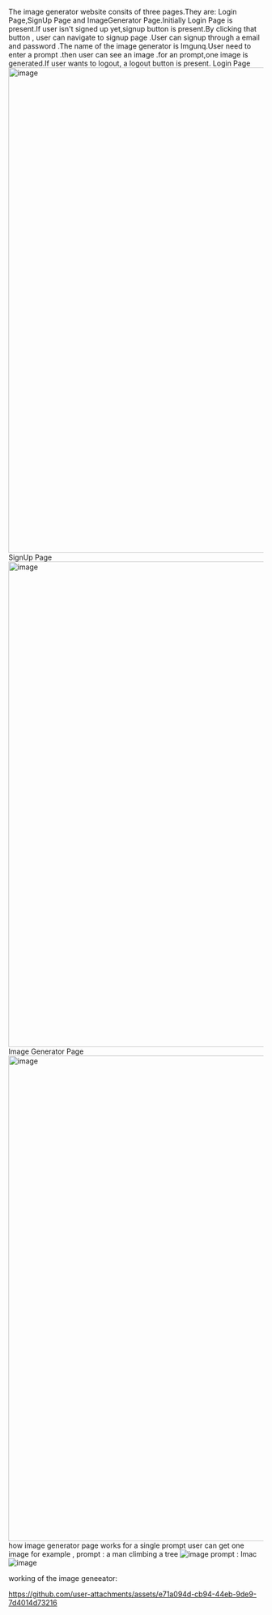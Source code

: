 The image generator website consits of three pages.They are: Login Page,SignUp Page and ImageGenerator Page.Initially Login Page is present.If user isn't signed up yet,signup button is present.By clicking that button , user can navigate to signup page .User can signup through a email and password .The name of the image generator is Imgunq.User need to enter a prompt .then user can see an image .for an prompt,one image is generated.If user wants to logout, a logout button is present.
Login Page
<img width="959" alt="image" src="https://github.com/Rahulkakkireni/ImageGenerator/assets/100458777/390c158f-e2fa-4446-bbbf-579d3dae44bf">
SignUp Page
<img width="959" alt="image" src="https://github.com/Rahulkakkireni/ImageGenerator/assets/100458777/cca3887e-60a0-4b68-8cf5-deefbdb87abe">
Image Generator Page
<img width="959" alt="image" src="https://github.com/Rahulkakkireni/ImageGenerator/assets/100458777/bf67ed24-44dc-4293-9c5e-5eaee315a007">
how image generator page works
for a single prompt user can get one image 
for example , prompt : a man climbing a tree
![image](https://github.com/Rahulkakkireni/ImageGenerator/assets/100458777/0740db55-5795-4dcd-9b86-b77386ca85ee)
prompt : Imac
![image](https://github.com/Rahulkakkireni/ImageGenerator/assets/100458777/2620e1f0-798e-4c73-91d1-36d047ecfed5)

working of the image geneeator:


https://github.com/user-attachments/assets/e71a094d-cb94-44eb-9de9-7d4014d73216



